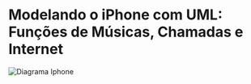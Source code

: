 # Modelando o iPhone com UML: Funções de Músicas, Chamadas e Internet
![Diagrama Iphone](https://github.com/KaueSantosOFC/DesafioPooDIO/assets/83256894/df2cac93-0908-462e-bb9a-b5f57b670e55)
